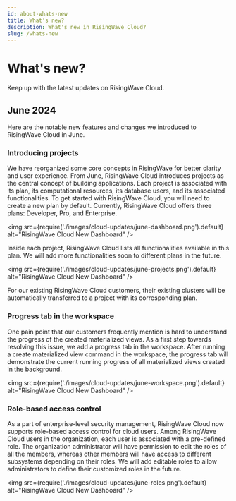 ```yaml
---
id: about-whats-new
title: What's new?
description: What's new in RisingWave Cloud?
slug: /whats-new
---
```


# What's new?

Keep up with the latest updates on RisingWave Cloud.

## June 2024

Here are the notable new features and changes we introduced to RisingWave Cloud in June.

### Introducing projects

We have reorganized some core concepts in RisingWave for better clarity and user experience. From June, RisingWave Cloud introduces projects as the central concept of building applications. Each project is associated with its plan, its computational resources, its database users, and its associated functionalities. To get started with RisingWave Cloud, you will need to create a new plan by default. Currently, RisingWave Cloud offers three plans: Developer, Pro, and Enterprise. 

<img
  src={require('./images/cloud-updates/june-dashboard.png').default}
  alt="RisingWave Cloud New Dashboard"
/>

Inside each project, RisingWave Cloud lists all functionalities available in this plan. We will add more functionalities soon to different plans in the future. 

<img
  src={require('./images/cloud-updates/june-projects.png').default}
  alt="RisingWave Cloud New Dashboard"
/>

For our existing RisingWave Cloud customers, their existing clusters will be automatically transferred to a project with its corresponding plan. 

### Progress tab in the workspace

One pain point that our customers frequently mention is hard to understand the progress of the created materialized views. As a first step towards resolving this issue, we add a progress tab in the workspace. After running a create materialized view command in the workspace, the progress tab will demonstrate the current running progress of all materialized views created in the background. 

<img
  src={require('./images/cloud-updates/june-workspace.png').default}
  alt="RisingWave Cloud New Dashboard"
/>

### Role-based access control

As a part of enterprise-level security management, RisingWave Cloud now supports role-based access control for cloud users. Among RisingWave Cloud users in the organization, each user is associated with a pre-defined role. The organization administrator will have permission to edit the roles of all the members, whereas other members will have access to different subsystems depending on their roles. We will add editable roles to allow administrators to define their customized roles in the future. 

<img
  src={require('./images/cloud-updates/june-roles.png').default}
  alt="RisingWave Cloud New Dashboard"
/>